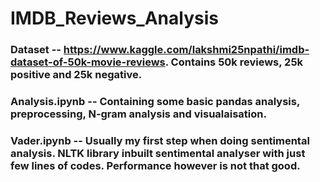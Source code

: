 # IMDB_Reviews_Analysis

### Dataset -- https://www.kaggle.com/lakshmi25npathi/imdb-dataset-of-50k-movie-reviews. Contains 50k reviews, 25k positive and 25k negative.

### Analysis.ipynb -- Containing some basic pandas analysis, preprocessing, N-gram analysis and visualaisation.
### Vader.ipynb -- Usually my first step when doing sentimental analysis. NLTK library inbuilt sentimental analyser with just few lines of codes. Performance however is not that good.
        
